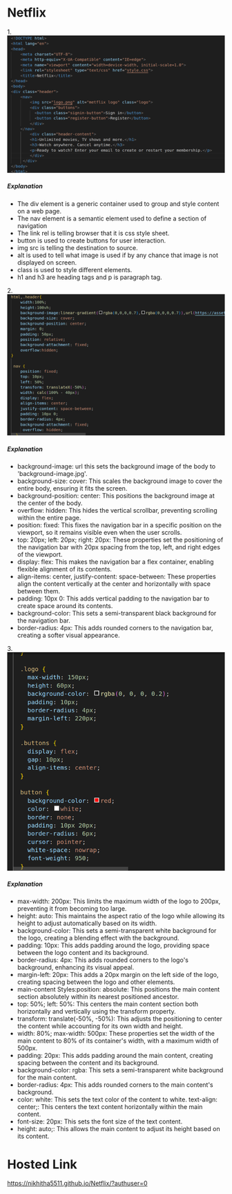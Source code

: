 # Netflix
1.![First](s1.png)
##### Explanation
* The div element is a generic container used to group and style content on a web page.
* The nav element is a semantic element used to define a section of navigation 
* The link rel is telling browser that it is css style sheet.
* button is used to create buttons for user interaction.
* img src is telling the destination to source.
* alt is used to tell what image is used if by any chance that image is not displayed on screen.
* class is used to style different elements.
* h1 and h3 are heading tags and p is paragraph tag.

2.![second](s2.png)
##### Explanation
* background-image: url this sets the background image of the body to 'background-image.jpg'.
* background-size: cover: This scales the background image to cover the entire body, ensuring it fits the screen.
* background-position: center: This positions the background image at the center of the body.
* overflow: hidden: This hides the vertical scrollbar, preventing scrolling within the entire page.
* position: fixed: This fixes the navigation bar in a specific position on the viewport, so it remains visible even when the user scrolls.
* top: 20px; left: 20px; right: 20px: These properties set the positioning of the navigation bar with 20px spacing from the top, left, and right edges of the viewport.
* display: flex: This makes the navigation bar a flex container, enabling flexible alignment of its contents.
* align-items: center, justify-content: space-between: These properties align the content vertically at the center and horizontally with space between them.
* padding: 10px 0: This adds vertical padding to the navigation bar to create space around its contents.
* background-color: This sets a semi-transparent black background for the navigation bar.
* border-radius: 4px: This adds rounded corners to the navigation bar, creating a softer visual appearance.

3.![third](s3.png)
##### Explanation
* max-width: 200px: This limits the maximum width of the logo to 200px, preventing it from becoming too large.
* height: auto: This maintains the aspect ratio of the logo while allowing its height to adjust automatically based on its width.
* background-color: This sets a semi-transparent white background for the logo, creating a blending effect with the background.
* padding: 10px: This adds padding around the logo, providing space between the logo content and its background.
* border-radius: 4px: This adds rounded corners to the logo's background, enhancing its visual appeal.
* margin-left: 20px: This adds a 20px margin on the left side of the logo, creating spacing between the logo and other elements.
* main-content Styles:position: absolute: This positions the main content section absolutely within its nearest positioned ancestor.
* top: 50%; left: 50%: This centers the main content section both horizontally and vertically using the transform property.
* transform: translate(-50%, -50%): This adjusts the positioning to center the content while accounting for its own width and height.
* width: 80%; max-width: 500px: These properties set the width of the main content to 80% of its container's width, with a maximum width of 500px.
* padding: 20px: This adds padding around the main content, creating spacing between the content and its background.
* background-color: rgba: This sets a semi-transparent white background for the main content.
* border-radius: 4px: This adds rounded corners to the main content's background.
* color: white: This sets the text color of the content to white.
text-align: center;: This centers the text content horizontally within the main content.
* font-size: 20px: This sets the font size of the text content.
* height: auto;: This allows the main content to adjust its height based on its content.

# Hosted Link
https://nikhitha5511.github.io/Netflix/?authuser=0
